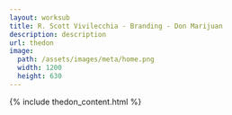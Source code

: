 ```yaml
---
layout: worksub
title: R. Scott Vivilecchia - Branding - Don Marijuan
description: description
url: thedon
image:
  path: /assets/images/meta/home.png
  width: 1200
  height: 630
---
```


<div class="container">
	<div class="row">
		<div class="dark-content-box col-10 offset-1 col-md-8 offset-md-2">
			{% include thedon_content.html %}
		</div>
	</div>
</div>
